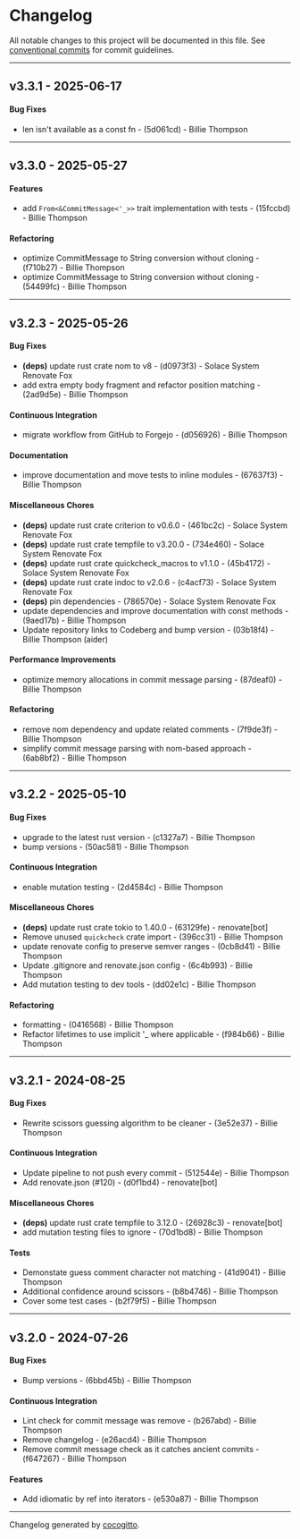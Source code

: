 # Changelog
All notable changes to this project will be documented in this file. See [conventional commits](https://www.conventionalcommits.org/) for commit guidelines.

- - -
## v3.3.1 - 2025-06-17
#### Bug Fixes
- len isn't available as a const fn - (5d061cd) - Billie Thompson

- - -

## v3.3.0 - 2025-05-27
#### Features
- add `From<&CommitMessage<'_>>` trait implementation with tests - (15fccbd) - Billie Thompson
#### Refactoring
- optimize CommitMessage to String conversion without cloning - (f710b27) - Billie Thompson
- optimize CommitMessage to String conversion without cloning - (54499fc) - Billie Thompson

- - -

## v3.2.3 - 2025-05-26
#### Bug Fixes
- **(deps)** update rust crate nom to v8 - (d0973f3) - Solace System Renovate Fox
- add extra empty body fragment and refactor position matching - (2ad9d5e) - Billie Thompson
#### Continuous Integration
- migrate workflow from GitHub to Forgejo - (d056926) - Billie Thompson
#### Documentation
- improve documentation and move tests to inline modules - (67637f3) - Billie Thompson
#### Miscellaneous Chores
- **(deps)** update rust crate criterion to v0.6.0 - (461bc2c) - Solace System Renovate Fox
- **(deps)** update rust crate tempfile to v3.20.0 - (734e460) - Solace System Renovate Fox
- **(deps)** update rust crate quickcheck_macros to v1.1.0 - (45b4172) - Solace System Renovate Fox
- **(deps)** update rust crate indoc to v2.0.6 - (c4acf73) - Solace System Renovate Fox
- **(deps)** pin dependencies - (786570e) - Solace System Renovate Fox
- update dependencies and improve documentation with const methods - (9aed17b) - Billie Thompson
- Update repository links to Codeberg and bump version - (03b18f4) - Billie Thompson (aider)
#### Performance Improvements
- optimize memory allocations in commit message parsing - (87deaf0) - Billie Thompson
#### Refactoring
- remove nom dependency and update related comments - (7f9de3f) - Billie Thompson
- simplify commit message parsing with nom-based approach - (6ab8bf2) - Billie Thompson

- - -

## v3.2.2 - 2025-05-10
#### Bug Fixes
- upgrade to the latest rust version - (c1327a7) - Billie Thompson
- bump versions - (50ac581) - Billie Thompson
#### Continuous Integration
- enable mutation testing - (2d4584c) - Billie Thompson
#### Miscellaneous Chores
- **(deps)** update rust crate tokio to 1.40.0 - (63129fe) - renovate[bot]
- Remove unused `quickcheck` crate import - (396cc31) - Billie Thompson
- update renovate config to preserve semver ranges - (0cb8d41) - Billie Thompson
- Update .gitignore and renovate.json config - (6c4b993) - Billie Thompson
- Add mutation testing to dev tools - (dd02e1c) - Billie Thompson
#### Refactoring
- formatting - (0416568) - Billie Thompson
- Refactor lifetimes to use implicit '_ where applicable - (f984b66) - Billie Thompson

- - -

## v3.2.1 - 2024-08-25
#### Bug Fixes
- Rewrite scissors guessing algorithm to be cleaner - (3e52e37) - Billie Thompson
#### Continuous Integration
- Update pipeline to not push every commit - (512544e) - Billie Thompson
- Add renovate.json (#120) - (d0f1bd4) - renovate[bot]
#### Miscellaneous Chores
- **(deps)** update rust crate tempfile to 3.12.0 - (26928c3) - renovate[bot]
- add mutation testing files to ignore - (70d1bd8) - Billie Thompson
#### Tests
- Demonstate guess comment character not matching - (41d9041) - Billie Thompson
- Additional confidence around scissors - (b8b4746) - Billie Thompson
- Cover some test cases - (b2f79f5) - Billie Thompson

- - -

## v3.2.0 - 2024-07-26
#### Bug Fixes
- Bump versions - (6bbd45b) - Billie Thompson
#### Continuous Integration
- Lint check for commit message was remove - (b267abd) - Billie Thompson
- Remove changelog - (e26acd4) - Billie Thompson
- Remove commit message check as it catches ancient commits - (f647267) - Billie Thompson
#### Features
- Add idiomatic by ref into iterators - (e530a87) - Billie Thompson

- - -

Changelog generated by [cocogitto](https://github.com/cocogitto/cocogitto).